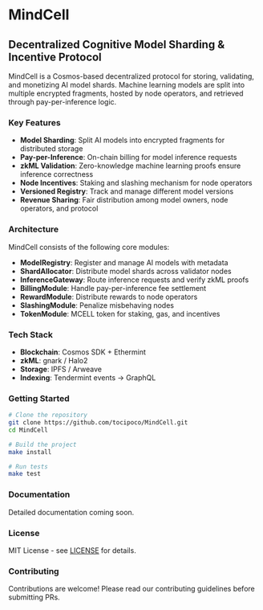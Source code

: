 # MindCell

## Decentralized Cognitive Model Sharding & Incentive Protocol

MindCell is a Cosmos-based decentralized protocol for storing, validating, and monetizing AI model shards. Machine learning models are split into multiple encrypted fragments, hosted by node operators, and retrieved through pay-per-inference logic.

### Key Features

- **Model Sharding**: Split AI models into encrypted fragments for distributed storage
- **Pay-per-Inference**: On-chain billing for model inference requests
- **zkML Validation**: Zero-knowledge machine learning proofs ensure inference correctness
- **Node Incentives**: Staking and slashing mechanism for node operators
- **Versioned Registry**: Track and manage different model versions
- **Revenue Sharing**: Fair distribution among model owners, node operators, and protocol

### Architecture

MindCell consists of the following core modules:

- **ModelRegistry**: Register and manage AI models with metadata
- **ShardAllocator**: Distribute model shards across validator nodes
- **InferenceGateway**: Route inference requests and verify zkML proofs
- **BillingModule**: Handle pay-per-inference fee settlement
- **RewardModule**: Distribute rewards to node operators
- **SlashingModule**: Penalize misbehaving nodes
- **TokenModule**: MCELL token for staking, gas, and incentives

### Tech Stack

- **Blockchain**: Cosmos SDK + Ethermint
- **zkML**: gnark / Halo2
- **Storage**: IPFS / Arweave
- **Indexing**: Tendermint events → GraphQL

### Getting Started

```bash
# Clone the repository
git clone https://github.com/tocipoco/MindCell.git
cd MindCell

# Build the project
make install

# Run tests
make test
```

### Documentation

Detailed documentation coming soon.

### License

MIT License - see [LICENSE](LICENSE) for details.

### Contributing

Contributions are welcome! Please read our contributing guidelines before submitting PRs.

